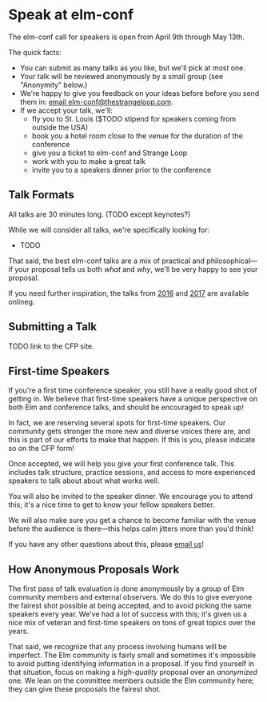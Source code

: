 # Speak at elm-conf

The elm-conf call for speakers is open from April 9th through May 13th.

The quick facts:

- You can submit as many talks as you like, but we'll pick at most one.
- Your talk will be reviewed anonymously by a small group (see "Anonymity" below.)
- We're happy to give you feedback on your ideas before before you send them in: [email elm-conf@thestrangeloop.com](mailto:elm-conf@thestrangeloop.com).
- If we accept your talk, we'll:
  - fly you to St. Louis ($TODO stipend for speakers coming from outside the USA)
  - book you a hotel room close to the venue for the duration of the conference
  - give you a ticket to elm-conf and Strange Loop
  - work with you to make a great talk
  - invite you to a speakers dinner prior to the conference

## Talk Formats

All talks are 30 minutes long. (TODO except keynotes?)

While we will consider all talks, we're specifically looking for:

- TODO

That said, the best elm-conf talks are a mix of practical and philosophical&mdash;if your proposal tells us both *what* and *why*, we'll be very happy to see your proposal.

If you need further inspiration, the talks from [2016](TODO) and [2017](TODO) are available onlineg.

## Submitting a Talk

TODO link to the CFP site.

## First-time Speakers

If you're a first time conference speaker, you still have a really good shot of getting in.
We believe that first-time speakers have a unique perspective on both Elm and conference talks, and should be encouraged to speak up!

In fact, we are reserving several spots for first-time speakers.
Our community gets stronger the more new and diverse voices there are, and this is part of our efforts to make that happen.
If this is you, please indicate so on the CFP form!

Once accepted, we will help you give your first conference talk.
This includes talk structure, practice sessions, and access to more experienced speakers to talk about about what works well.

You will also be invited to the speaker dinner.
We encourage you to attend this; it's a nice time to get to know your fellow speakers better.

We will also make sure you get a chance to become familiar with the venue before the audience is there&mdash;this helps calm jitters more than you'd think!

If you have any other questions about this, please [email us](mailto:elm-conf@thestrangeloop.com)!

## How Anonymous Proposals Work

The first pass of talk evaluation is done anonymously by a group of Elm community members and external observers.
We do this to give everyone the fairest shot possible at being accepted, and to avoid picking the same speakers every year.
We've had a lot of success with this; it's given us a nice mix of veteran and first-time speakers on tons of great topics over the years.

That said, we recognize that any process involving humans will be imperfect.
The Elm community is fairly small and sometimes it's impossible to avoid putting identifying information in a proposal.
If you find yourself in that situation, focus on making a *high-quality* proposal over an *anonymized* one.
We lean on the committee members outside the Elm community here; they can give these proposals the fairest shot.
